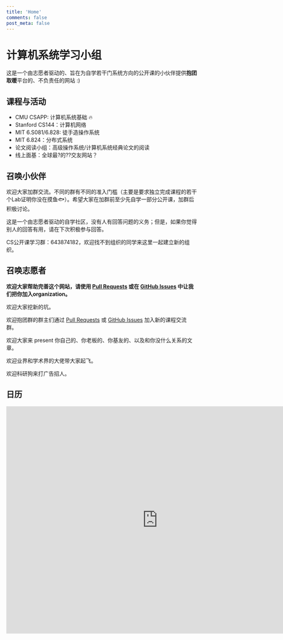 ```yaml
---
title: 'Home'
comments: false
post_meta: false
---
```


# 计算机系统学习小组

这是一个由志愿者驱动的、旨在为自学若干门系统方向的公开课的小伙伴提供**抱团取暖**平台的、不负责任的网站  :)

## 课程与活动

* CMU CSAPP: 计算机系统基础 :fire:
* Stanford CS144：计算机网络
* MIT 6.S081/6.828: 徒手造操作系统
* MIT 6.824：分布式系统
* 论文阅读小组：高级操作系统/计算机系统经典论文的阅读
* 线上面基：全球最?的??交友网站？

## 召唤小伙伴

欢迎大家加群交流。不同的群有不同的准入门槛（主要是要求独立完成课程的若干个Lab证明你没在摸鱼:fish:）。希望大家在加群前至少先自学一部分公开课，加群后积极讨论。

这是一个由志愿者驱动的自学社区，没有人有回答问题的义务；但是，如果你觉得别人的回答有用，请在下次积极参与回答。

CS公开课学习群：643874182，欢迎找不到组织的同学来这里一起建立新的组织。

## 召唤志愿者

**欢迎大家帮助完善这个网站，请使用 [Pull Requests](https://github.com/learn-os-cn/learn-os-cn.github.io/pulls) 或在 [GitHub Issues](https://github.com/learn-os-cn/learn-os-cn.github.io/issues) 中让我们把你加入organization。**

欢迎大家挖新的坑。

欢迎抱团群的群主们通过 [Pull Requests](https://github.com/learn-os-cn/learn-os-cn.github.io/pulls) 或 [GitHub Issues](https://github.com/learn-os-cn/learn-os-cn.github.io/issues) 加入新的课程交流群。

欢迎大家来 present 你自己的、你老板的、你基友的、以及和你没什么关系的文章。

欢迎业界和学术界的大佬带大家起飞。

欢迎科研狗来打广告招人。

## 日历
<iframe src="https://calendar.google.com/calendar/embed?src=c_3g7ua8pt70v0h40ae6g9jcs6sk%40group.calendar.google.com&ctz=America%2FNew_York" style="border: 0" width="800" height="600" frameborder="0" scrolling="no"></iframe>
